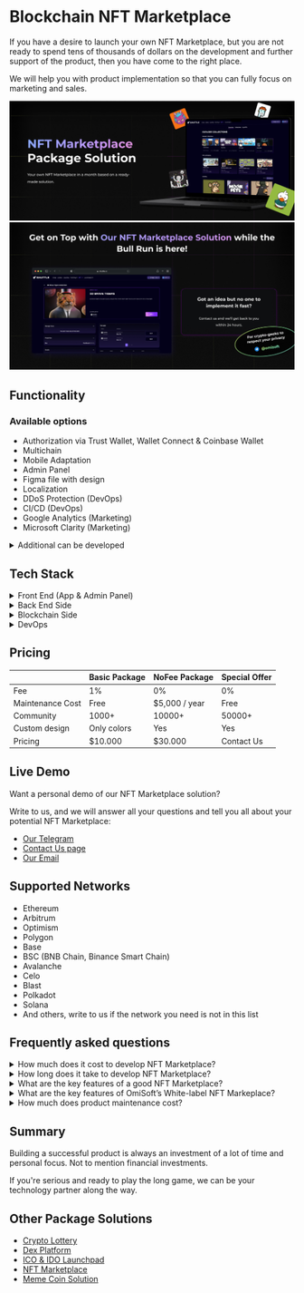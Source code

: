 # Blockchain NFT Marketplace

If you have a desire to launch your own NFT Marketplace, but you are not ready to spend tens of thousands of dollars on the development and further support of the product, then you have come to the right place.

We will help you with product implementation so that you can fully focus on marketing and sales.

![NFT Marketplace GitHub Image](/images/image1.jpg "NFT Marketplace White Label | GitHub")
![NFT Marketplace GitHub Image](/images/image2.jpg "NFT Marketplace Solution | GitHub")

## Functionality

### Available options

- Authorization via Trust Wallet, Wallet Connect & Coinbase Wallet
- Multichain
- Mobile Adaptation
- Admin Panel
- Figma file with design
- Localization
- DDoS Protection (DevOps)
- CI/CD (DevOps)
- Google Analytics (Marketing)
- Microsoft Clarity (Marketing)

<details>
  <summary>Additional can be developed</summary>
  <ul>
      <li>Wallet (Chrome Extension)</li>
      <li>GameFi Options + API</li>
      <li>Game Server</li>
      <li>Landing Page</li>
      <li>Blog</li>
      <li>Integration with Social Networks</li>
      <li>Mobile Application</li>
      <li>Telegram bot or Telegram Mini App</li>
      <li>Loot Boxes</li>
      <li>Lottery</li>
      <li>Google Adsense</li>
      <li>Referral System (Marketing)</li>
      <li>...and any other idea you have</li>
  </ul>
</details>

## Tech Stack

<details>
  <summary>Front End (App & Admin Panel)</summary>
  <ul>
      <li>React.js</li>
      <li>Redux Toolkit</li>
      <li>TypeScript</li>
      <li>Wagmi</li>
      <li>Jest (for unit testing)</li>
  </ul>
</details>

<details>
  <summary>Back End Side</summary>
  <ul>
      <li>Node.js</li>
      <li>Express.js</li>
      <li>TypeScript</li>
      <li>MongoDB & Mongoose</li>
      <li>Swagger</li>
      <li>Jest & Supertest (for unit & integration testing)</li>
  </ul>
</details>

<details>
  <summary>Blockchain Side</summary>
  <ul>
      <li>Solidity (NFT Marketplace Smart Contract)</li>
  </ul>
</details>

<details>
  <summary>DevOps</summary>
  <ul>
      <li>Docker</li>
      <li>GitLab CI</li>
  </ul>
</details>

## Pricing

|                  | Basic Package | NoFee Package | Special Offer |
|------------------|---------------|---------------|---------------|
| Fee              | 1%            | 0%            | 0%            |
| Maintenance Cost | Free          | $5,000 / year | Free          |
| Community        | 1000+         | 10000+        | 50000+        |
| Custom design    | Only colors   | Yes           | Yes           |
| Pricing          | $10.000       | $30.000       | Contact Us    |

## Live Demo

Want a personal demo of our NFT Marketplace solution?

Write to us, and we will answer all your questions and tell you all about your potential NFT Marketplace:

- <a href="https://telegram.me/omisoft" target="_blank">Our Telegram</a>
- <a href="https://omisoft.net/contact-us?utm_campaign=web3-nft-marketplace&utm_medium=social&utm_source=github" target="_blank">Contact Us page</a>
- [Our Email](mailto:hi@omisoft.net)

## Supported Networks

- Ethereum
- Arbitrum
- Optimism
- Polygon
- Base
- BSC (BNB Chain, Binance Smart Chain)
- Avalanche
- Celo
- Blast
- Polkadot
- Solana
- And others, write to us if the network you need is not in this list

## Frequently asked questions

<details>
  <summary>How much does it cost to develop NFT Marketplace?</summary>
  <p>Depending on the complexity and required features the cost of White-label NFT Marketplace may vary. It starts from the basic $50k version and goes up to $200k depending on the parts. However, with our white-label NFT Marketplace, the cost is lower, starting from $10.000. If you want to know more, drop us a message for the estimate.</p>
</details>

<details>
  <summary>How long does it take to develop NFT Marketplace?</summary>
  <p>Since this is a White-Label solution, its development and launch takes 3-4 times less time than when developing it from scratch.</p>
  <p>You will receive a ready-made solution in less than a month.</p>
  <p>But if you need some additional functionality for marketing or community - the development of this functionality will be estimated separately.</p>
</details>

<details>
  <summary>What are the key features of a good NFT Marketplace?</summary>
  <p>All Ethereum-derived networks are currently supported, such as: Ethereum, Arbitrum, Optimism, Polygon, Base, BNB Chain, Avalanche, Celo and many others.</p>
</details>

<details>
  <summary>What are the key features of OmiSoft’s White-label NFT Markeplace?</summary>
  <p>The key features of our NFT Marketplace include an easy-to-use UX and mobile-friendly interface, multichain support, token creation, a convenient admin panel for system management, and flexible rule setting.</p>
</details>

<details>
  <summary>How much does product maintenance cost?</summary>
  <p>For Basic Package maintenance is free, for NoFee Package maintenance costs $5,000 per year.</p>
</details>

## Summary

Building a successful product is always an investment of a lot of time and personal focus. Not to mention financial investments.

If you're serious and ready to play the long game, we can be your technology partner along the way.

## Other Package Solutions

- <a href="https://omisoft.net/demo/crypto-lottery?utm_campaign=web3-nft-marketplace&utm_medium=social&utm_source=github" target="_blank">Crypto Lottery</a>
- <a href="https://omisoft.net/demo/white-label-dex-solutions?utm_campaign=web3-nft-marketplace&utm_medium=social&utm_source=github" target="_blank">Dex Platform</a>
- <a href="https://omisoft.net/demo/white-label-crypto-launchpad-development?utm_campaign=web3-nft-marketplace&utm_medium=social&utm_source=github" target="_blank">ICO & IDO Launchpad</a>
- <a href="https://omisoft.net/demo/whitelabel-nft-marketplace-development?utm_campaign=web3-nft-marketplace&utm_medium=social&utm_source=github" target="_blank">NFT Marketplace</a>
- <a href="https://omisoft.net/demo/meme-coin-development-service?utm_campaign=web3-nft-marketplace&utm_medium=social&utm_source=github" target="_blank">Meme Coin Solution</a>